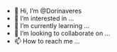 - 👋 Hi, I’m @Dorinaveres
- 👀 I’m interested in ...
- 🌱 I’m currently learning ...
- 💞️ I’m looking to collaborate on ...
- 📫 How to reach me ...

<!---
Dorinaveres/Dorinaveres is a ✨ special ✨ repository because its `README.md` (this file) appears on your GitHub profile.
You can click the Preview link to take a look at your changes.
--->
